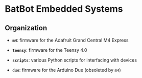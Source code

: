 # BatBot Embedded Systems


## Organization

- **`m4`**: firmware for the Adafruit Grand Central M4 Express

- **`teensy`**: firmware for the Teensy 4.0

- **`scripts`**: various Python scripts for interfacing with devices

- `due`: firmware for the Arduino Due (obsoleted by `m4`)
